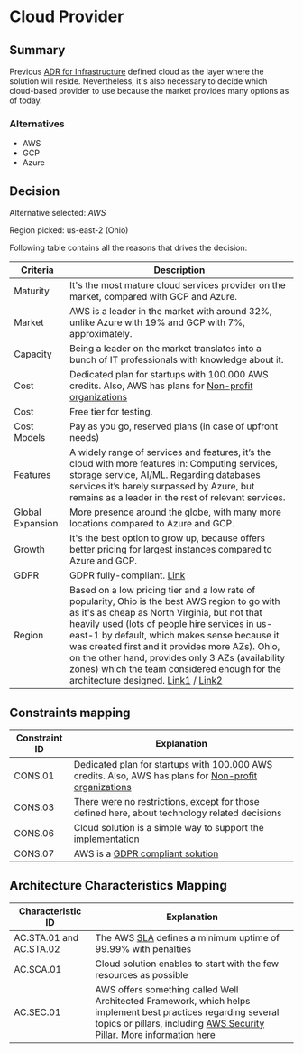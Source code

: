 # Cloud Provider

## Summary

Previous [ADR for Infrastructure](./adr-infrastructure.md) defined cloud as the layer where the solution will reside. Nevertheless, it's also necessary to decide which cloud-based provider to use because the market provides many options as of today.

### Alternatives

- AWS
- GCP
- Azure

## Decision 

Alternative selected: *AWS*

Region picked: us-east-2 (Ohio)

Following table contains all the reasons that drives the decision:

| Criteria                 | Description
| --------------------     | ----------------------------------------------------------------------------------------------------- | 
| Maturity                 | It's the most mature cloud services provider on the market, compared with GCP and Azure. |
| Market                   | AWS is a leader in the market with around 32%, unlike Azure with 19% and GCP with 7%, approximately.  |
| Capacity | Being a leader on the market translates into a bunch of IT professionals with knowledge about it. |
| Cost                     | Dedicated plan for startups with 100.000 AWS credits. Also, AWS has plans for [Non-profit organizations](https://aws.amazon.com/government-education/nonprofits/?wwps-cards.sort-by=item.additionalFields.sortDate&wwps-cards.sort-order=desc) |
| Cost                     | Free tier for testing. |
| Cost Models              | Pay as you go, reserved plans (in case of upfront needs) |
| Features                 | A widely range of services and features, it’s the cloud with more features in: Computing services, storage service, AI/ML. Regarding databases services it’s barely surpassed by Azure, but remains as a leader in the rest of relevant services. |
| Global Expansion         | More presence around the globe, with many more locations compared to Azure and GCP. |
| Growth                   | It's the best option to grow up, because offers better pricing for largest instances compared to Azure and GCP. |
| GDPR | GDPR fully-compliant. [Link](https://aws.amazon.com/es/blogs/security/all-aws-services-gdpr-ready/) |
| Region | Based on a low pricing tier and a low rate of popularity, Ohio is the best AWS region to go with as it's as cheap as North Virginia, but not that heavily used (lots of people hire services in us-east-1 by default, which makes sense because it was created first and it provides more AZs). Ohio, on the other hand, provides only 3 AZs (availability zones) which the team considered enough for the architecture designed. [Link1](https://aws.amazon.com/about-aws/global-infrastructure/regions_az/) / [Link2](https://openupthecloud.com/which-aws-region-cheapest/) |

## Constraints mapping

| Constraint ID | Explanation |
| ------------- | ----------- |
| CONS.01 | Dedicated plan for startups with 100.000 AWS credits. Also, AWS has plans for [Non-profit organizations](https://aws.amazon.com/government-education/nonprofits/?wwps-cards.sort-by=item.additionalFields.sortDate&wwps-cards.sort-order=desc) |
| CONS.03 | There were no restrictions, except for those defined here, about technology related decisions |
| CONS.06 | Cloud solution is a simple way to support the implementation |
| CONS.07 | AWS is a [GDPR compliant solution](https://aws.amazon.com/compliance/gdpr-center/) |

## Architecture Characteristics Mapping

| Characteristic ID | Explanation |
| ------------- | ----------- |
| AC.STA.01 and AC.STA.02 | The AWS [SLA](https://aws.amazon.com/compute/sla/) defines a minimum uptime of 99.99% with penalties |
| AC.SCA.01 | Cloud solution enables to start with the few resources as possible |
| AC.SEC.01 | AWS offers something called Well Architected Framework, which helps implement best practices regarding several topics or pillars, including [AWS Security Pillar](https://docs.aws.amazon.com/wellarchitected/latest/security-pillar/security.html). More information [here](/Architecture/Application/security-concerns.md) |
